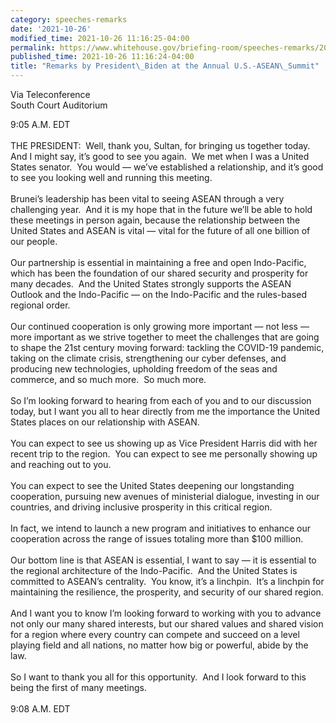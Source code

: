 ```yaml
---
category: speeches-remarks
date: '2021-10-26'
modified_time: 2021-10-26 11:16:25-04:00
permalink: https://www.whitehouse.gov/briefing-room/speeches-remarks/2021/10/26/remarks-by-president-biden-at-the-annual-u-s-asean-summit/
published_time: 2021-10-26 11:16:24-04:00
title: "Remarks by President\_Biden at the Annual U.S.-ASEAN\_Summit"
---
```

 
Via Teleconference  
South Court Auditorium

9:05 A.M. EDT  
   
THE PRESIDENT:  Well, thank you, Sultan, for bringing us together
today.  And I might say, it’s good to see you again.  We met when I was
a United States senator.  You would — we’ve established a relationship,
and it’s good to see you looking well and running this meeting.   
   
Brunei’s leadership has been vital to seeing ASEAN through a very
challenging year.  And it is my hope that in the future we’ll be able to
hold these meetings in person again, because the relationship between
the United States and ASEAN is vital — vital for the future of all one
billion of our people.   
   
Our partnership is essential in maintaining a free and open
Indo-Pacific, which has been the foundation of our shared security and
prosperity for many decades.  And the United States strongly supports
the ASEAN Outlook and the Indo-Pacific — on the Indo-Pacific and the
rules-based regional order.    
   
Our continued cooperation is only growing more important — not less —
more important as we strive together to meet the challenges that are
going to shape the 21st century moving forward: tackling the COVID-19
pandemic, taking on the climate crisis, strengthening our cyber
defenses, and producing new technologies, upholding freedom of the seas
and commerce, and so much more.  So much more.    
   
So I’m looking forward to hearing from each of you and to our discussion
today, but I want you all to hear directly from me the importance the
United States places on our relationship with ASEAN.  
   
You can expect to see us showing up as Vice President Harris did with
her recent trip to the region.  You can expect to see me personally
showing up and reaching out to you.  
   
You can expect to see the United States deepening our longstanding
cooperation, pursuing new avenues of ministerial dialogue, investing in
our countries, and driving inclusive prosperity in this critical
region.  
   
In fact, we intend to launch a new program and initiatives to enhance
our cooperation across the range of issues totaling more than $100
million.  
   
Our bottom line is that ASEAN is essential, I want to say — it is
essential to the regional architecture of the Indo-Pacific.  And the
United States is committed to ASEAN’s centrality.  You know, it’s a
linchpin.  It’s a linchpin for maintaining the resilience, the
prosperity, and security of our shared region.  
   
And I want you to know I’m looking forward to working with you to
advance not only our many shared interests, but our shared values and
shared vision for a region where every country can compete and succeed
on a level playing field and all nations, no matter how big or powerful,
abide by the law.  
   
So I want to thank you all for this opportunity.  And I look forward to
this being the first of many meetings.   
   
9:08 A.M. EDT
